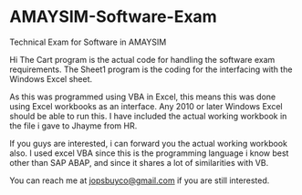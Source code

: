 # AMAYSIM-Software-Exam
Technical Exam for Software in AMAYSIM

Hi
The Cart program is the actual code for handling the software exam requirements.
The Sheet1 program is the coding for the interfacing with the Windows Excel sheet.

As this was programmed using VBA in Excel, this means this was done using Excel workbooks as an interface.
Any 2010 or later Windows Excel should be able to run this.
I have included the actual working workbook in the file i gave to Jhayme from HR.

If you guys are interested, i can forward you the actual working workbook also. 
I used excel VBA since this is the programming language i know best other than SAP ABAP, and since it shares a lot of similarities with VB.

You can reach me at jopsbuyco@gmail.com if you are still interested.
